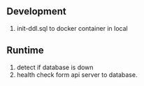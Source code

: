 

## Development

1. init-ddl.sql to docker container in local

## Runtime

1. detect if database is down
2. health check form api server to database.



